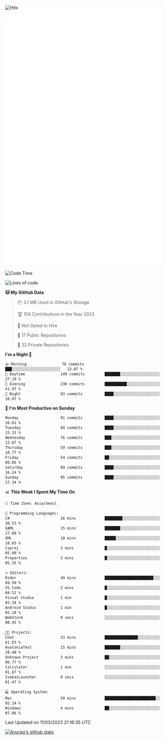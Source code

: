 ![Hits](https://hits.seeyoufarm.com/api/count/incr/badge.svg?url=https%3A%2F%2Fgithub.com%2Fkokose1234&count_bg=%2379C83D&title_bg=%23555555&icon=apple.svg&icon_color=%23E7E7E7&title=hits&edge_flat=false)
<br/>
![Metrics](https://github.com/kokose1234/kokose1234/blob/main/github-metrics.svg)

<!--START_SECTION:waka-->
![Code Time](http://img.shields.io/badge/Code%20Time-780%20hrs%2031%20mins-blue)

![Lines of code](https://img.shields.io/badge/From%20Hello%20World%20I%27ve%20Written-19.3%20million%20lines%20of%20code-blue)

**🐱 My GitHub Data** 

> 📦 3.1 MB Used in GitHub's Storage 
 > 
> 🏆 104 Contributions in the Year 2023
 > 
> 🚫 Not Opted to Hire
 > 
> 📜 17 Public Repositories 
 > 
> 🔑 32 Private Repositories 
 > 
**I'm a Night 🦉** 

```text
🌞 Morning                76 commits          ███░░░░░░░░░░░░░░░░░░░░░░   13.87 % 
🌆 Daytime                149 commits         ███████░░░░░░░░░░░░░░░░░░   27.19 % 
🌃 Evening                230 commits         ██████████░░░░░░░░░░░░░░░   41.97 % 
🌙 Night                  93 commits          ████░░░░░░░░░░░░░░░░░░░░░   16.97 % 
```
📅 **I'm Most Productive on Sunday** 

```text
Monday                   91 commits          ████░░░░░░░░░░░░░░░░░░░░░   16.61 % 
Tuesday                  84 commits          ████░░░░░░░░░░░░░░░░░░░░░   15.33 % 
Wednesday                76 commits          ███░░░░░░░░░░░░░░░░░░░░░░   13.87 % 
Thursday                 59 commits          ███░░░░░░░░░░░░░░░░░░░░░░   10.77 % 
Friday                   54 commits          ██░░░░░░░░░░░░░░░░░░░░░░░   09.85 % 
Saturday                 89 commits          ████░░░░░░░░░░░░░░░░░░░░░   16.24 % 
Sunday                   95 commits          ████░░░░░░░░░░░░░░░░░░░░░   17.34 % 
```


📊 **This Week I Spent My Time On** 

```text
🕑︎ Time Zone: Asia/Seoul

💬 Programming Languages: 
C#                       16 mins             ████████░░░░░░░░░░░░░░░░░   30.53 % 
XAML                     15 mins             ███████░░░░░░░░░░░░░░░░░░   27.88 % 
XML                      10 mins             █████░░░░░░░░░░░░░░░░░░░░   18.83 % 
Csproj                   3 mins              █░░░░░░░░░░░░░░░░░░░░░░░░   05.99 % 
Properties               2 mins              █░░░░░░░░░░░░░░░░░░░░░░░░   05.35 % 

🔥 Editors: 
Rider                    49 mins             ██████████████████████░░░   89.50 % 
VS Code                  2 mins              █░░░░░░░░░░░░░░░░░░░░░░░░   04.52 % 
Visual Studio            1 min               █░░░░░░░░░░░░░░░░░░░░░░░░   03.34 % 
Android Studio           1 min               █░░░░░░░░░░░░░░░░░░░░░░░░   02.18 % 
WebStorm                 0 secs              ░░░░░░░░░░░░░░░░░░░░░░░░░   00.45 % 

🐱‍💻 Projects: 
Chat                     33 mins             ███████████████░░░░░░░░░░   61.03 % 
AvaloniaTest             15 mins             ███████░░░░░░░░░░░░░░░░░░   28.40 % 
Unknown Project          3 mins              ██░░░░░░░░░░░░░░░░░░░░░░░   06.77 % 
Calculator               1 min               ░░░░░░░░░░░░░░░░░░░░░░░░░   01.87 % 
IsekaiLauncher           0 secs              ░░░░░░░░░░░░░░░░░░░░░░░░░   01.47 % 

💻 Operating System: 
Mac                      50 mins             ███████████████████████░░   92.14 % 
Windows                  4 mins              ██░░░░░░░░░░░░░░░░░░░░░░░   07.86 % 
```


 Last Updated on 11/03/2023 21:16:35 UTC
<!--END_SECTION:waka-->

[![Anurag's github stats](https://github-readme-stats.vercel.app/api?username=kokose1234&theme=dracula)](https://github.com/anuraghazra/github-readme-stats)



	
